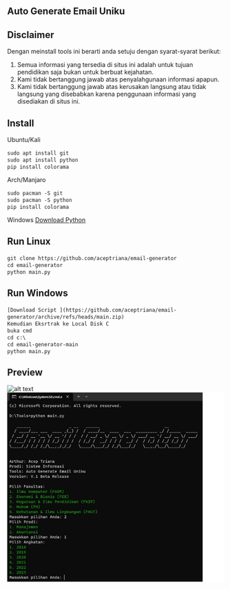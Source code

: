 ## Auto Generate Email Uniku

## Disclaimer
Dengan meinstall tools ini berarti anda setuju dengan syarat-syarat berikut:

1. Semua informasi yang tersedia di situs ini adalah untuk tujuan pendidikan saja bukan untuk berbuat kejahatan.
2. Kami tidak bertanggung jawab atas penyalahgunaan informasi apapun.
3. Kami tidak bertanggung jawab atas kerusakan langsung atau tidak langsung yang disebabkan karena penggunaan informasi yang disediakan di situs ini.

## Install

Ubuntu/Kali
```
sudo apt install git
sudo apt install python
pip install colorama
```
Arch/Manjaro
```
sudo pacman -S git
sudo pacman -S python
pip install colorama
```
Windows
[Download Python ](https://www.python.org/downloads/)


## Run Linux
```
git clone https://github.com/aceptriana/email-generator
cd email-generator
python main.py

```

## Run Windows
```
[Download Script ](https://github.com/aceptriana/email-generator/archive/refs/heads/main.zip)
Kemudian Eksrtrak ke Local Disk C
buka cmd 
cd c:\
cd email-generator-main
python main.py
```
## Preview
![alt text](https://raw.githubusercontent.com/aceptriana/email-generator/main/windows.jpg)
![alt text](https://raw.githubusercontent.com/aceptriana/email-generator/main/cmd.jpg)

